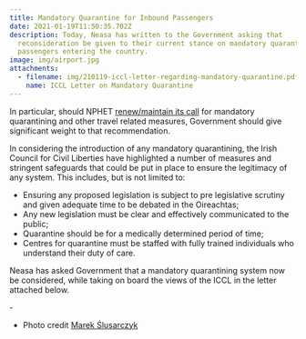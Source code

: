 ```yaml
---
title: Mandatory Quarantine for Inbound Passengers
date: 2021-01-19T11:50:35.702Z
description: Today, Neasa has written to the Government asking that
  reconsideration be given to their current stance on mandatory quarantining for
  passengers entering the country.
image: img/airport.jpg
attachments:
  - filename: img/210119-iccl-letter-regarding-mandatory-quarantine.pdf
    name: ICCL Letter on Mandatory Quarantine
---
```

In particular, should NPHET [renew/maintain its call](https://assets.gov.ie/74472/703f767798cc4172a8b115df05ae5651.pdf) for mandatory quarantining and other travel related measures, Government should give significant weight to that recommendation.

In considering the introduction of any mandatory quarantining, the Irish Council for Civil Liberties have highlighted a number of measures and stringent safeguards that could be put in place to ensure the legitimacy of any system. This includes, but is not limited to:

* Ensuring any proposed legislation is subject to pre legislative scrutiny and given adequate time to be debated in the Oireachtas;
* Any new legislation must be clear and effectively communicated to the public;
* Quarantine should be for a medically determined period of time;
* Centres for quarantine must be staffed with fully trained individuals who understand their duty of care.

Neasa has asked Government that a mandatory quarantining system now be considered, while taking on board the views of the ICCL in the letter attached below.

[](https://www.dublinairport.com/latest-news/2021/01/12/new-government-rules-for-all-arriving-passengers)-

* Photo credit [Marek Ślusarczyk](http://www.microstock.pl)